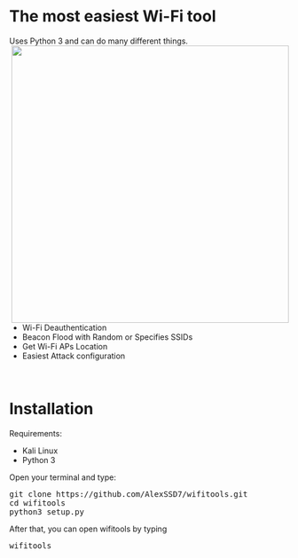 # The most easiest Wi-Fi tool
Uses Python 3 and can do many different things.
<img src="https://i.imgur.com/ueX1hhT.png" width=500 align="right">
* Wi-Fi Deauthentication
* Beacon Flood with Random or Specifies SSIDs
* Get Wi-Fi APs Location
* Easiest Attack configuration
<br>

# Installation
Requirements:
* Kali Linux
* Python 3

Open your terminal and type:
<pre>git clone https://github.com/AlexSSD7/wifitools.git
cd wifitools
python3 setup.py
</pre>
After that, you can open wifitools by typing
<pre>wifitools</pre>

